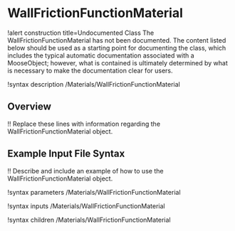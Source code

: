 # WallFrictionFunctionMaterial

!alert construction title=Undocumented Class
The WallFrictionFunctionMaterial has not been documented. The content listed below should be used as a starting point for
documenting the class, which includes the typical automatic documentation associated with a
MooseObject; however, what is contained is ultimately determined by what is necessary to make the
documentation clear for users.

!syntax description /Materials/WallFrictionFunctionMaterial

## Overview

!! Replace these lines with information regarding the WallFrictionFunctionMaterial object.

## Example Input File Syntax

!! Describe and include an example of how to use the WallFrictionFunctionMaterial object.

!syntax parameters /Materials/WallFrictionFunctionMaterial

!syntax inputs /Materials/WallFrictionFunctionMaterial

!syntax children /Materials/WallFrictionFunctionMaterial
